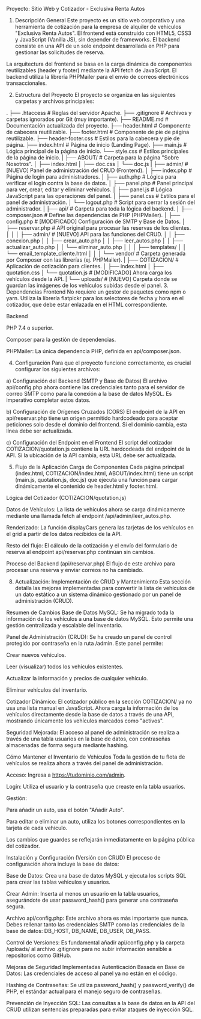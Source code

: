 Proyecto: Sitio Web y Cotizador - Exclusiva Renta Autos
1. Descripción General
Este proyecto es un sitio web corporativo y una herramienta de cotización para la empresa de alquiler de vehículos "Exclusiva Renta Autos". El frontend está construido con HTML5, CSS3 y JavaScript (Vanilla JS), sin depender de frameworks. El backend consiste en una API de un solo endpoint desarrollada en PHP para gestionar las solicitudes de reserva.

La arquitectura del frontend se basa en la carga dinámica de componentes reutilizables (header y footer) mediante la API fetch de JavaScript. El backend utiliza la librería PHPMailer para el envío de correos electrónicos transaccionales.

2. Estructura del Proyecto
El proyecto se organiza en las siguientes carpetas y archivos principales:

.
├── .htaccess             # Reglas del servidor Apache.
├── .gitignore            # Archivos y carpetas ignorados por Git (muy importante).
├── README.md             # Documentación actualizada del proyecto.
├── header.html           # Componente de cabecera reutilizable.
├── footer.html           # Componente de pie de página reutilizable.
├── header-footer.css     # Estilos para la cabecera y pie de página.
├── index.html            # Página de inicio (Landing Page).
├── main.js               # Lógica principal de la página de inicio.
└── style.css             # Estilos principales de la página de inicio.
|
├── ABOUT/                # Carpeta para la página "Sobre Nosotros".
│   ├── index.html
│   ├── doc.css
│   └── doc.js
|
├── admin/                # [NUEVO] Panel de administración del CRUD (Frontend).
│   ├── index.php         # Página de login para administradores.
│   ├── auth.php          # Lógica para verificar el login contra la base de datos.
│   ├── panel.php         # Panel principal para ver, crear, editar y eliminar vehículos.
│   ├── panel.js          # Lógica JavaScript para las operaciones del panel.
│   ├── panel.css         # Estilos para el panel de administración.
│   └── logout.php        # Script para cerrar la sesión del administrador.
|
├── api/                  # Carpeta para toda la lógica del backend.
│   ├── composer.json     # Define las dependencias de PHP (PHPMailer).
│   ├── config.php        # [MODIFICADO] Configuración de SMTP y Base de Datos.
│   ├── reservar.php      # API original para procesar las reservas de los clientes.
│   │
│   ├── admin/            # [NUEVO] API para las funciones del CRUD.
│   │   ├── conexion.php
│   │   ├── crear_auto.php
│   │   ├── leer_autos.php
│   │   ├── actualizar_auto.php
│   │   └── eliminar_auto.php
│   │
│   ├── templates/
│   │   └── email_template_cliente.html
│   │
│   └── vendor/           # Carpeta generada por Composer con las librerías (ej. PHPMailer).
|
├── COTIZACION/           # Aplicación de cotización para clientes.
│   ├── index.html
│   ├── quotation.css
│   └── quotation.js      # [MODIFICADO] Ahora carga los vehículos desde la API.
|
└── uploads/              # [NUEVO] Carpeta donde se guardan las imágenes de los vehículos subidas desde el panel.
3. Dependencias
Frontend
No requiere un gestor de paquetes como npm o yarn.
Utiliza la librería flatpickr para los selectores de fecha y hora en el cotizador, que debe estar enlazada en el HTML correspondiente.

Backend

PHP 7.4 o superior.

Composer para la gestión de dependencias.

PHPMailer: La única dependencia PHP, definida en api/composer.json.

4. Configuración
Para que el proyecto funcione correctamente, es crucial configurar los siguientes archivos:

a) Configuración del Backend (SMTP y Base de Datos)
El archivo api/config.php ahora contiene las credenciales tanto para el servidor de correo SMTP como para la conexión a la base de datos MySQL. Es imperativo completar estos datos.

b) Configuración de Orígenes Cruzados (CORS)
El endpoint de la API en api/reservar.php tiene un origen permitido hardcodeado para aceptar peticiones solo desde el dominio del frontend. Si el dominio cambia, esta línea debe ser actualizada.

c) Configuración del Endpoint en el Frontend
El script del cotizador COTIZACION/quotation.js contiene la URL hardcodeada del endpoint de la API. Si la ubicación de la API cambia, esta URL debe ser actualizada.

5. Flujo de la Aplicación
Carga de Componentes
Cada página principal (index.html, COTIZACION/index.html, ABOUT/index.html) tiene un script (main.js, quotation.js, doc.js) que ejecuta una función para cargar dinámicamente el contenido de header.html y footer.html.

Lógica del Cotizador (COTIZACION/quotation.js)

Datos de Vehículos: La lista de vehículos ahora se carga dinámicamente mediante una llamada fetch al endpoint /api/admin/leer_autos.php.

Renderizado: La función displayCars genera las tarjetas de los vehículos en el grid a partir de los datos recibidos de la API.

Resto del flujo: El cálculo de la cotización y el envío del formulario de reserva al endpoint api/reservar.php continúan sin cambios.

Proceso del Backend (api/reservar.php)
El flujo de este archivo para procesar una reserva y enviar correos no ha cambiado.

8. Actualización: Implementación de CRUD y Mantenimiento
Esta sección detalla las mejoras implementadas para convertir la lista de vehículos de un dato estático a un sistema dinámico gestionado por un panel de administración (CRUD).

Resumen de Cambios
Base de Datos MySQL: Se ha migrado toda la información de los vehículos a una base de datos MySQL. Esto permite una gestión centralizada y escalable del inventario.

Panel de Administración (CRUD): Se ha creado un panel de control protegido por contraseña en la ruta /admin. Este panel permite:

Crear nuevos vehículos.

Leer (visualizar) todos los vehículos existentes.

Actualizar la información y precios de cualquier vehículo.

Eliminar vehículos del inventario.

Cotizador Dinámico: El cotizador público en la sección COTIZACION/ ya no usa una lista manual en JavaScript. Ahora carga la información de los vehículos directamente desde la base de datos a través de una API, mostrando únicamente los vehículos marcados como "activos".

Seguridad Mejorada: El acceso al panel de administración se realiza a través de una tabla usuarios en la base de datos, con contraseñas almacenadas de forma segura mediante hashing.

Cómo Mantener el Inventario de Vehículos
Toda la gestión de tu flota de vehículos se realiza ahora a través del panel de administración.

Acceso: Ingresa a https://tudominio.com/admin.

Login: Utiliza el usuario y la contraseña que creaste en la tabla usuarios.

Gestión:

Para añadir un auto, usa el botón "Añadir Auto".

Para editar o eliminar un auto, utiliza los botones correspondientes en la tarjeta de cada vehículo.

Los cambios que guardes se reflejarán inmediatamente en la página pública del cotizador.

Instalación y Configuración (Versión con CRUD)
El proceso de configuración ahora incluye la base de datos:

Base de Datos: Crea una base de datos MySQL y ejecuta los scripts SQL para crear las tablas vehiculos y usuarios.

Crear Admin: Inserta al menos un usuario en la tabla usuarios, asegurándote de usar password_hash() para generar una contraseña segura.

Archivo api/config.php: Este archivo ahora es más importante que nunca. Debes rellenar tanto las credenciales SMTP como las credenciales de la base de datos: DB_HOST, DB_NAME, DB_USER, DB_PASS.

Control de Versiones: Es fundamental añadir api/config.php y la carpeta /uploads/ al archivo .gitignore para no subir información sensible a repositorios como GitHub.

Mejoras de Seguridad Implementadas
Autenticación Basada en Base de Datos: Las credenciales de acceso al panel ya no están en el código.

Hashing de Contraseñas: Se utiliza password_hash() y password_verify() de PHP, el estándar actual para el manejo seguro de contraseñas.

Prevención de Inyección SQL: Las consultas a la base de datos en la API del CRUD utilizan sentencias preparadas para evitar ataques de inyección SQL.